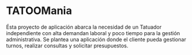 # TATOOMania
Ésta proyecto de aplicación abarca la necesidad de un Tatuador independiente con alta demandan laboral y poco tiempo para la gestión administrativa. Se plantea una aplicación donde el cliente pueda gestionar turnos, realizar consultas y solicitar presupuestos.   
